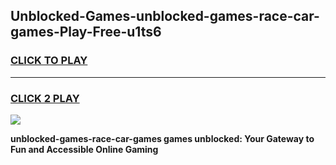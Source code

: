 
## Unblocked-Games-unblocked-games-race-car-games-Play-Free-u1ts6
<h3>
<a href="https://premium76.site?title=unblocked-games-race-car-games&ref=21A">CLICK TO PLAY</a></h3>
<hr>

<h3>
<a href="https://premium76.site?title=unblocked-games-race-car-games&ref=21A">CLICK 2 PLAY</a>
  
</h3>

<a href="https://premium76.site?title=unblocked-games-race-car-games&ref=21A"><img src="https://clearcache.store/games.png"></a>


**unblocked-games-race-car-games games unblocked: Your Gateway to Fun and Accessible Online Gaming**
